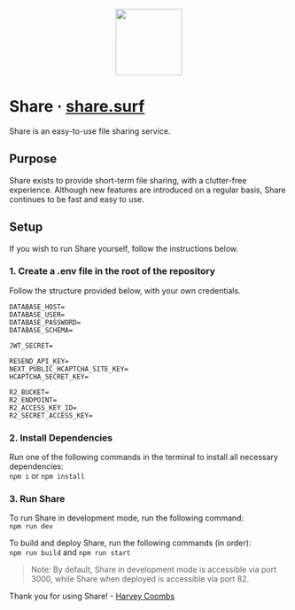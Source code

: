 <p align="center"><img src="https://share.surf/images/icon.png" width="120" /></p>

# Share &middot; [share.surf](https://share.surf/)

Share is an easy-to-use file sharing service.

## Purpose
Share exists to provide short-term file sharing, with a clutter-free experience. Although new features are introduced on a regular basis, Share continues to be fast and easy to use.

## Setup
If you wish to run Share yourself, follow the instructions below.

### 1. Create a .env file in the root of the repository
Follow the structure provided below, with your own credentials.
```
DATABASE_HOST=
DATABASE_USER=
DATABASE_PASSWORD=
DATABASE_SCHEMA=

JWT_SECRET=

RESEND_API_KEY=
NEXT_PUBLIC_HCAPTCHA_SITE_KEY=
HCAPTCHA_SECRET_KEY=

R2_BUCKET=
R2_ENDPOINT=
R2_ACCESS_KEY_ID=
R2_SECRET_ACCESS_KEY=
```

### 2. Install Dependencies
Run one of the following commands in the terminal to install all necessary dependencies:
<br/>
```npm i``` or ```npm install```

### 3. Run Share
To run Share in development mode, run the following command:
<br/>
```npm run dev```

To build and deploy Share, run the following commands (in order):
<br/>
```npm run build``` and ```npm run start```

> Note: By default, Share in development mode is accessible via port 3000, while Share when deployed is accessible via port 82.

Thank you for using Share! - [Harvey Coombs](https://harveycoombs.com/)
